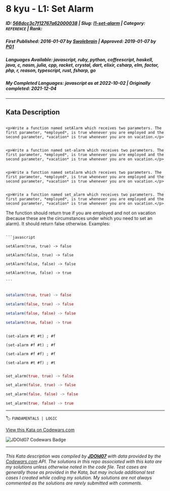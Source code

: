 # 8 kyu - L1: Set Alarm

##### **ID**: [568dcc3c7f12767a62000038](https://www.codewars.com/kata/568dcc3c7f12767a62000038) | **Slug**: [l1-set-alarm](https://www.codewars.com/kata/568dcc3c7f12767a62000038) | **Category**: `REFERENCE` | **Rank**: <span style="color:white">8 kyu</span>

##### **First Published**: 2016-01-07 ***by*** [Swolebrain](https://www.codewars.com/users/Swolebrain) | **Approved**: 2019-01-07 ***by*** [PG1](https://www.codewars.com/users/PG1)

##### **Languages Available**: javascript, ruby, python, coffeescript, haskell, java, c, nasm, julia, cpp, racket, crystal, dart, elixir, csharp, elm, factor, php, r, reason, typescript, rust, fsharp, go

##### **My Completed Languages**: javascript ***as at*** 2022-10-02 | **Originally completed**: 2021-12-04

---

## Kata Description


```if-not:julia,racket,rust

<p>Write a function named setAlarm which receives two parameters. The first parameter, *employed*, is true whenever you are employed and the second parameter, *vacation* is true whenever you are on vacation.</p>

```

```if:racket

<p>Write a function named set-alarm which receives two parameters. The first parameter, *employed*, is true whenever you are employed and the second parameter, *vacation* is true whenever you are on vacation.</p>

```

```if:julia

<p>Write a function named setalarm which receives two parameters. The first parameter, *employed*, is true whenever you are employed and the second parameter, *vacation* is true whenever you are on vacation.</p>

```

```if:rust

<p>Write a function named set_alarm which receives two parameters. The first parameter, *employed*, is true whenever you are employed and the second parameter, *vacation* is true whenever you are on vacation.</p>

```



<p>The function should return true if you are employed and not on vacation (because these are the circumstances under which you need to set an alarm). It should return false otherwise. Examples:</p>



~~~if-not:julia,racket,rust

```javascript

setAlarm(true, true) -> false

setAlarm(false, true) -> false

setAlarm(false, false) -> false

setAlarm(true, false) -> true

```

~~~

```julia

setalarm(true, true) -> false

setalarm(false, true) -> false

setalarm(false, false) -> false

setalarm(true, false) -> true

```

```racket

(set-alarm #t #t) ; #f

(set-alarm #f #t) ; #f

(set-alarm #f #f) ; #f

(set-alarm #t #f) ; #t

```

```rust

set_alarm(true, true) -> false

set_alarm(false, true) -> false

set_alarm(false, false) -> false

set_alarm(true, false) -> true

```

---


🏷 `FUNDAMENTALS | LOGIC`


[View this Kata on Codewars.com](https://www.codewars.com/kata/568dcc3c7f12767a62000038)

![](https://www.codewars.com/users/jdold07/badges/large "JDOld07 Codewars Badge")

---

###### *This Kata description was compiled by [**JDOld07**](https://tpstech.dev) with data provided by the [Codewars.com](https://www.codewars.com) API.  The solutions in this repo associated with this kata are my solutions unless otherwise noted in the code file.  Test cases are generally those as provided in the Kata, but may include additional test cases I created while coding my solution.  My solutions are not always commented as the solutions are rarely submitted with comments.*
